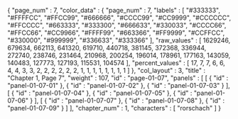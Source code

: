 {
  "page_num" : 7,
  "color_data" : {
    "page_num" : 7,
    "labels" : [
      "#333333",
      "#FFFFCC",
      "#FFCC99",
      "#666666",
      "#CCCC99",
      "#CC9999",
      "#CCCCCC",
      "#FFCCCC",
      "#663333",
      "#333300",
      "#666633",
      "#330033",
      "#CCCC66",
      "#FFCC66",
      "#CC9966",
      "#FFFF99",
      "#663366",
      "#FF9999",
      "#CCFFCC",
      "#330000",
      "#999999",
      "#336633",
      "#333366"
    ],
    "raw_values" : [
      1629246,
      679634,
      662113,
      641320,
      619710,
      440718,
      381145,
      372368,
      336944,
      272740,
      238746,
      231464,
      210968,
      200254,
      196014,
      178961,
      177163,
      143059,
      140483,
      127773,
      127193,
      115531,
      104574
    ],
    "percent_values" : [
      17,
      7,
      7,
      6,
      6,
      4,
      4,
      3,
      3,
      2,
      2,
      2,
      2,
      2,
      2,
      1,
      1,
      1,
      1,
      1,
      1,
      1,
      1
    ]
  },
  "col_layout" : 3,
  "title" : "Chapter 1, Page 7",
  "weight" : 107,
  "id" : "page-01-07",
  "panels" : [
    [
      {
        "id" : "panel-01-07-01"
      },
      {
        "id" : "panel-01-07-02"
      },
      {
        "id" : "panel-01-07-03"
      }
    ],
    [
      {
        "id" : "panel-01-07-04"
      },
      {
        "id" : "panel-01-07-05"
      },
      {
        "id" : "panel-01-07-06"
      }
    ],
    [
      {
        "id" : "panel-01-07-07"
      },
      {
        "id" : "panel-01-07-08"
      },
      {
        "id" : "panel-01-07-09"
      }
    ]
  ],
  "chapter_num" : 1,
  "characters" : [
    "rorschach"
  ]
}
